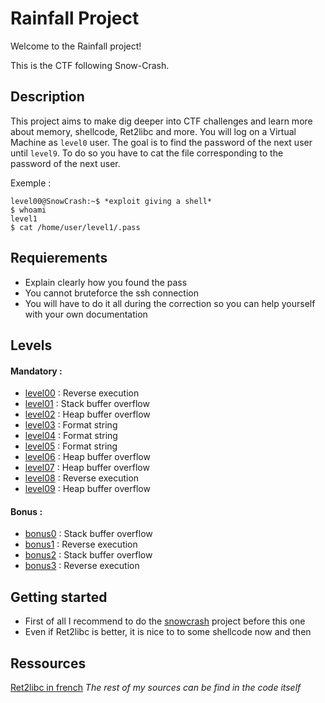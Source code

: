 Rainfall Project
===================

Welcome to the Rainfall project!

This is the CTF following Snow-Crash.

Description
-----------

This project aims to make dig deeper into CTF challenges and learn more about memory, shellcode, Ret2libc and more.
You will log on a Virtual Machine as `level0` user. The goal is to find the password of the next user until `level9`.
To do so you have to cat the file corresponding to the password of the next user.

Exemple :
```console
level00@SnowCrash:~$ *exploit giving a shell*
$ whoami
level1
$ cat /home/user/level1/.pass
```

Requierements
-------------

-  Explain clearly how you found the pass
-  You cannot bruteforce the ssh connection
-  You will have to do it all during the correction so you can help yourself with your own documentation

Levels
------
#### Mandatory :

- [level00](level0) : Reverse execution
- [level01](level1) : Stack buffer overflow
- [level02](level2) : Heap buffer overflow
- [level03](level3) : Format string
- [level04](level4) : Format string
- [level05](level5) : Format string
- [level06](level6) : Heap buffer overflow
- [level07](level7) : Heap buffer overflow
- [level08](level8) : Reverse execution
- [level09](level9) : Heap buffer overflow

#### Bonus :
- [bonus0](bonus0) : Stack buffer overflow
- [bonus1](bonus1) : Reverse execution
- [bonus2](bonus2) : Stack buffer overflow
- [bonus3](bonus3) : Reverse execution

Getting started
---------------

- First of all I recommend to do the [snowcrash](https://github.com/Lyphmeno/snow-crash) project before this one
- Even if Ret2libc is better, it is nice to to some shellcode now and then

Ressources
----------

[Ret2libc in french](https://beta.hackndo.com/retour-a-la-libc/)
*The rest of my sources can be find in the code itself*